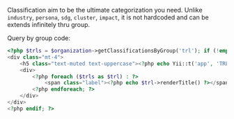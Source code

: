 Classification aim to be the ultimate categorization you need. Unlike `industry`, `persona`, `sdg`, `cluster`, `impact`, it is not hardcoded and can be extends infinitely thru group. 

Query by group code:

```php
<?php $trls = $organization->getClassificationsByGroup('trl'); if (!empty($trls)): ?>
<div class="mt-4">
    <h5 class="text-muted text-uppercase"><?php echo Yii::t('app', 'TRL') ?></h5>
    <div>
        <?php foreach ($trls as $trl) : ?>
            <span class="label"><?php echo $trl->renderTitle() ?></span>
        <?php endforeach; ?>
    </div>
</div>
<?php endif; ?>
```